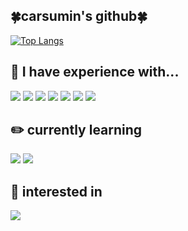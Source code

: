 <h2>🍀carsumin's github🍀</h2>

[![Top Langs](https://github-readme-stats.vercel.app/api/top-langs/?username=carsumin)](https://github.com/anuraghazra/github-readme-stats)

<h2>🌱 I have experience with...</h2>
<div>
  <img src="https://img.shields.io/badge/Java-228B22?style=flat-square&logo=Java&logoColor=white">
  <img src="https://img.shields.io/badge/JavaScript-F7DF1E?style=flat-square&logo=JavaScript&logoColor=white">
  <img src="https://img.shields.io/badge/Spring-6DB33F?style=flat-square&logo=Spring&logoColor=white"/>
  <img src="https://img.shields.io/badge/Spring Boot-6DB33F?style=flat-square&logo=Spring Boot&logoColor=white"/>
  <img src="https://img.shields.io/badge/Oracle-F80000?style=flat-square&logo=Oracle&logoColor=white"/>
  <img src="https://img.shields.io/badge/Jenkins-D24939?style=flat-square&logo=Jenkins&logoColor=white"/>
  <img src="https://img.shields.io/badge/Git-F05032?style=flat-square&logo=Git&logoColor=white"/>
</div>

<h2>✏️ currently learning</h2>
<div>
  <img src="https://img.shields.io/badge/Spring Boot-6DB33F?style=flat-square&logo=Spring Boot&logoColor=white"/>
  <img src="https://img.shields.io/badge/AWS-232F3E?style=flat-square&logo=Amazon Web Services&logoColor=white"/>  
</div>
<h2>📍 interested in</h2>
<div>
  <img src="https://img.shields.io/badge/Swift-F05138?style=flat-square&logo=Swift&logoColor=white"/>
</div>
